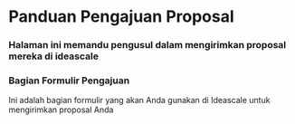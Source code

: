 # **Panduan Pengajuan Proposal**

### Halaman ini memandu pengusul dalam mengirimkan proposal mereka di ideascale

### **Bagian Formulir Pengajuan**

Ini adalah bagian formulir yang akan Anda gunakan di Ideascale untuk mengirimkan proposal Anda
